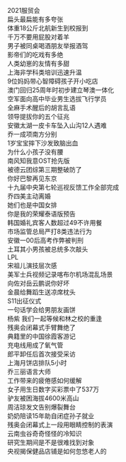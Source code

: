 2021服贸会  
扁头最扁能有多夸张  
体重18公斤北航新生到校报到  
千万不要用屁股对着羊  
男子被同桌喝酒朋友举报酒驾  
影帝们的吃戏有多绝  
人类幼崽的友情有多甜  
上海非学科类培训迅速升温  
9位妈妈带心智障碍孩子开小吃店  
澳门回归25周年时初步建立琴澳一体化  
空军面向高中毕业男生选拔飞行学员  
全麻手术醒后的胡言乱语  
领导提拔你的五个征兆  
安徽太湖一皮卡车坠入山沟12人遇难  
乔一成项南方分别  
1岁宝宝摔下沙发致脑出血  
为什么小孩子没有腰  
南风知我意OST抢先版  
被德云团综第三期整破防了  
你好巴黎再见东京  
十九届中央第七轮巡视反馈工作全部完成  
乔四美主动离婚  
她们也是中国女排  
你是我的荣耀泰语版预告  
韩国婚礼宾客人数超过49不许用餐  
市场监管总局严打8类违法行为  
安徽一00后高考作弊被判刑  
土耳其小男孩被总统多次敲头  
LPL  
宋祖儿演技层次感  
美军士兵视频记录喀布尔机场混乱场景  
向佐对岳云鹏说你好坏  
金晨给舞蹈生送凉席枕头  
S11出征仪式  
一句话学会给男朋友画饼  
杨紫 我们一起等候和林之校的重逢  
残奥会闭幕式手臂舞绝了  
典籍里的中国徐霞客游记  
充电线用成了氧气管  
郎平卸任后首次接受采访  
上海月饼店排队5小时  
乔三丽语言大师  
工作带来的疲倦感如何缓解  
女子用生日数字买彩票中了537万  
驴友被困海拔4600米高山  
周洁琼发文告别爆裂舞台  
奶奶陪读15年助自闭症孙子就业  
残奥会闭幕式上一段用眼睛控制的表演  
云南虫谷奇奇怪怪的冷知识  
研究生期间是不是很难找到对象  
央视揭保健品店铺是如何忽悠老人的  
